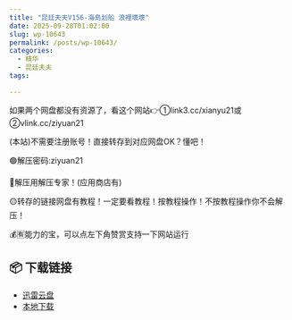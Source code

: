 ```yaml
---
title: "昆廷夫夫V156-海島划船 浪裡壞壞"
date: 2025-09-28T01:02:00
slug: wp-10643
permalink: /posts/wp-10643/
categories:
  - 精华
  - 昆廷夫夫
tags:

---
```


如果两个网盘都没有资源了，看这个网站👉①link3.cc/xianyu21或②vlink.cc/ziyuan21

(本站)不需要注册账号！直接转存到对应网盘OK？懂吧！

🟢解压密码:ziyuan21

🔵解压用解压专家！(应用商店有)

🟡转存的链接网盘有教程！一定要看教程！按教程操作！不按教程操作你不会解压！

💰🈶能力的宝，可以点左下角赞赏支持一下网站运行

## 📦 下载链接
- [迅雷云盘](https://blziyuan21.com/pay-download/10643?key=4782b5ac67&down_id=0)
- [本地下载](https://blziyuan21.com/pay-download/10643?key=4782b5ac67&down_id=1)

